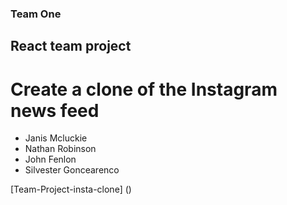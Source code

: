 ###  Team One
##  React team project
#  Create a clone of the Instagram news feed

- Janis Mcluckie
- Nathan Robinson
- John Fenlon
- Silvester Goncearenco

[Team-Project-insta-clone] ()